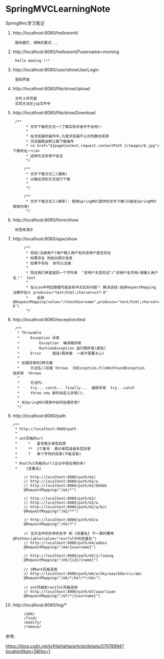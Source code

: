 # SpringMVCLearningNote

SpringMvc学习笔记

1.
    http://localhost:8080/helloworld
    
        服务器忙，请稍后重试...

2.
    http://localhost:8080/helloworld?username=moming

        hello moming !!!

3.
    http://localhost:8080/user/showUserLogin

        登陆界面
4.
    http://localhost:8080/file/showUpload
    
        文件上传页面
        实现方法在jsp文件中
  
5.      
    http://localhost:8080/file/showDownload
    
        /**
             * 文件下载的方式一(了解实际开发中不会用):
             *
             * 在浏览器的操作中,凡是浏览器不认识的静态资源
             * 浏览器都会默认做下载操作
             * <a href="${pageContext.request.contextPath }/images/6.jpg">下载地址一</a>
             * 这种方式非常不安全
             */
        
            /**
             * 文件下载方式二(通用)
             * 以输出流的方式进行下载
             *
             */
             
            /**
             * 文件下载方式三(推荐): 使用SpringMVC提供的文件下载(只能在SpringMVC框架内用)
             */
6. 
    http://localhost:8080/form/show
        
        标签库演示
7.
    http://localhost:8080/ajax/show
    
            /**
             * 校验(注册用户)用户输入用户名时该用户是否存在
             * 如果存在 则给出提示信息
             * 如果不存在  则可以注册
             *
             * 现在我们希望返回一个字符串  "该用户太受欢迎"/"该用户名可用/请输入用户名！"  text
             *
             * 在ajax中响应数据可能会有中文乱码问题？ 解决途径:在@RequestMapping注解中加入 produces="text/html;charset=utf-8"
             *    采用@RequestMapping(value="/checkUsername",produces="text/html;charset=utf-8")
             */
8.
    http://localhost:8080/exception/test
        
        /**
         * Throwable
         *     Exception 异常
         *         Exception  编译期异常
         *         RuntimeException 运行期异常(避免)
         *     Error     错误(程序猿  一般不需要关心)
         *
         * 处理异常的2种方案
         *     方法名()后面 throws  IOException,FileNotFoundException         抛异常  throws
         *
         *     方法内:
         *     try... catch... finally...  捕获异常  try...catch
         *     throw new 新的自定义异常();
         *
         * 在SpringMVC框架中如何处理异常?
         */
 9.
    http://localhost:8080/path
    
        /**
         * http://localhost:8080/path
         *
         * ant风格的url
         *     *   星号表示单层目录
         *     **  2个星号  表示单层或者多层目录
         *     ?   单个字符的目录(不能没有)
         *
         * Restful风格的url(企业中现在用的多)
         *    {变量名}
         
             // http://localhost:8080/path/m1/
             // http://localhost:8080/path/m1/a
             // http://localhost:8080/path/m1/bbbbb
             @RequestMapping("/m1/*")
             
             // http://localhost:8080/path/m2/
             // http://localhost:8080/path/m2/a
             // http://localhost:8080/path/m2/a/b/c
             @RequestMapping("/m2/**")
             
             // http://localhost:8080/path/m3/a
             @RequestMapping("/m3/?")
             
             // 当方法中的形参的名字 和 {变量名} 不一致时要用@PathVariable(value="restful中的变量名")
             // http://localhost:8080/path/m4/admin
             @RequestMapping("/m4/{username}")
             
             // http://localhost:8080/path/m5/1/liming
             @RequestMapping("/m5/{id}/{name}")
             
             // 3种ant风格混用
             // http://localhost:8080/path/m6/a/kky/aaa/bbb/ccc/abc
             @RequestMapping("/m6/*/kk?/**/abc")
             
             // ant风格和restful风格混用
             // http://localhost:8080/path/m7/aaa/liyan
             @RequestMapping("/m7/*/{username}")
             
10.
    http://localhost:8080/log/*
             
             /add/
             /find/
             /modify/
             /remove/
             
             
 参考:
 
  https://blog.csdn.net/lxfHaHaHa/article/details/57078994?locationNum=5&fps=1
